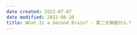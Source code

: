 ```yaml
---
date created: 2022-07-07
date modified: 2022-08-20
title: What Is a Second Brain? - 第二大脑是什么？
---
```

